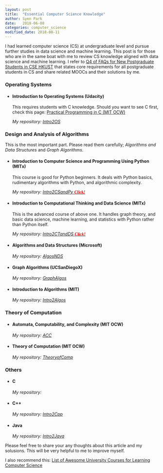 ```yaml
---
layout: post
title:  "Essential Computer Science Knowledge"
author: Syen Park
date:   2018-06-08
categories: computer_science
modified_date: 2018-08-11
---
```


I had learned computer science (CS) at undergraduate level and pursue further studies in data science and machine learning. This post is for those who are in the same boat with me to review CS knowledge aligned with data science and machine learning. I refer to [Q4 of FAQs for New Postgraduate Students in CSE HKUST](https://www.cse.ust.hk/pg/newStudents/#preparation) that states core requirements for all postgraduate students in CS and share related MOOCs and their solutions by me.

### __Operating Systems__
- #### Introduction to Operating Systems (Udacity)
    This requires students with C knowledge. Should you want to see C first, check this page: [Practical Programming in C (MIT OCW)](https://ocw.mit.edu/courses/electrical-engineering-and-computer-science/6-087-practical-programming-in-c-january-iap-2010/)

    *My repository: [Intro2OS](https://github.com/syenpark/Intro2OS)*

### __Design and Analysis of Algorithms__
This is the most important part. Please read them carefully; *Algorithms and Data Structures* and *Graph Algorithms*.

- #### Introduction to Computer Science and Programming Using Python (MITx)
    This course is good for Python beginners. It deals with Python basics, rudimentary algorithms with Python, and algorithmic complexity.

    *My repository: [Intro2CSandPy <span style="color:red; font-family: Babas;">__Click!__</span>](https://github.com/syenpark/Intro2CSandPy)*

- #### Introduction to Computational Thinking and Data Science (MITx)
    This is the advanced course of above one. It handles graph theory, and basic data science, machine learning, and statistics with Python rather than Python itself.

    *My repository: [Intro2CTandDS <span style="color:red; font-family: Babas;">__Click!__</span>](https://github.com/syenpark/Intro2CTandDS)*

- #### Algorithms and Data Structures (Microsoft)
    *My repository: [AlgosNDS](https://www.edx.org/course/algorithms-and-data-structures-0)*

- #### Graph Algorithms (UCSanDiegoX)
    *My repository: [GraphAlgos](https://www.edx.org/course/graph-algorithms-uc-san-diegox-algs202x)*

- #### Introduction to Algorithms (MIT)
    *My repository: [Intro2Algos](https://courses.csail.mit.edu/6.006/fall11/notes.shtml)*

### __Theory of Computation__
- #### Automata, Computability, and Complexity (MIT OCW)
    *My repository: [ACC](https://ocw.mit.edu/courses/electrical-engineering-and-computer-science/6-045j-automata-computability-and-complexity-spring-2011/)*

- #### Theory of Computation (MIT OCW)
    *My repository: [TheoryofComp](https://ocw.mit.edu/courses/mathematics/18-404j-theory-of-computation-fall-2006/)*

### __Others__
- #### C
    *My repository:*
- #### C++
    *My repository: [Intro2Cpp](https://github.com/syenpark/Intro2Cpp)*
- #### Java
    *My repository: [Intro2Java](https://github.com/syenpark/Intro2Java)*

Please feel free to share your any thoughts about this article and my solusions. This will be very helpful to me to improve myself.

I also recommend this: [List of Awesome University Courses for Learning Computer Science](https://github.com/prakhar1989/awesome-courses#introduction-to-cs)

